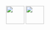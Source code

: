 
<img src="https://github.com/jjoo0727/project_ty/assets/63052158/f3201d4f-bf10-4b11-8251-0af48ac50d9b" width="50" height="50"/>
<img src="https://github.com/jjoo0727/project_ty/assets/63052158/f802ab34-8412-4c72-bcf5-838f87d6de36" width="50" height="50"/>


